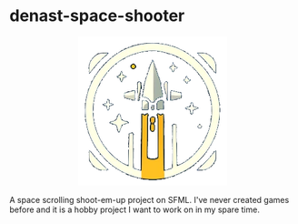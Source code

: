 # denast-space-shooter
<p align="center">
  <img src="./assets/images/shiplogo.png" />
</p>
A space scrolling shoot-em-up project on SFML.
I've never created games before and it is a hobby project I want
to work on in my spare time.
